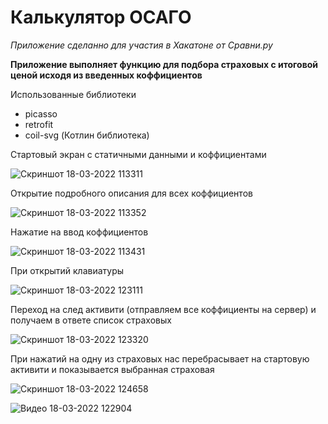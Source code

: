 # Калькулятор ОСАГО
_Приложение сделанно для участия в Хакатоне от Сравни.ру_

**Приложение выполняет функцию для подбора страховых с итоговой ценой исходя из введенных коффициентов**

Использованные библиотеки
- picasso
- retrofit
- coil-svg (Котлин библиотека)


Стартовый экран с статичными данными и коффициентами 

![Скриншот 18-03-2022 113311](https://user-images.githubusercontent.com/88385280/158978574-e972d6a5-20b3-470e-be21-e814a1f5f034.jpg)


Открытие подробного описания для всех коффициентов



![Скриншот 18-03-2022 113352](https://user-images.githubusercontent.com/88385280/158978899-ccb8c1d6-1dc5-4e17-82a0-dbb4dcc0b356.jpg)



Нажатие на ввод коффициентов

![Скриншот 18-03-2022 113431](https://user-images.githubusercontent.com/88385280/158979416-2225f6ea-a573-468f-b107-40d0b6754b0e.jpg)



При открытий клавиатуры 



![Скриншот 18-03-2022 123111](https://user-images.githubusercontent.com/88385280/158979486-a64e4a69-e15c-40f7-b4fe-53f23e35c412.jpg)


Переход на след активити (отправляем все коффициенты на сервер) и получаем в ответе список страховых 

![Скриншот 18-03-2022 123320](https://user-images.githubusercontent.com/88385280/158979522-f5cfeea5-163d-4c8f-be92-9487b4379ec6.jpg)



При нажатий на одну из страховых нас перебрасывает на стартовую активити и показывается выбранная страховая 


![Скриншот 18-03-2022 124658](https://user-images.githubusercontent.com/88385280/158980042-b8cc4c97-29a6-47da-9417-b9bd6b9ef700.jpg)





![Видео 18-03-2022 122904](https://user-images.githubusercontent.com/88385280/158981868-adc35cbe-4910-4a22-93f7-e72bc7436e70.gif)



